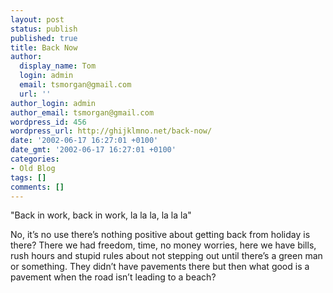 ```yaml
---
layout: post
status: publish
published: true
title: Back Now
author:
  display_name: Tom
  login: admin
  email: tsmorgan@gmail.com
  url: ''
author_login: admin
author_email: tsmorgan@gmail.com
wordpress_id: 456
wordpress_url: http://ghijklmno.net/back-now/
date: '2002-06-17 16:27:01 +0100'
date_gmt: '2002-06-17 16:27:01 +0100'
categories:
- Old Blog
tags: []
comments: []
---
```

<p>"Back in work, back in work, la la la, la la la"</p>

<p>No, it&#8217;s no use there&#8217;s nothing positive about getting back from holiday is there? There we had freedom, time, no money worries, here we have bills, rush hours and stupid rules about not stepping out until there&#8217;s a green man or something. They didn&#8217;t have pavements there but then what good is a pavement when the road isn&#8217;t leading to a beach?</p>


